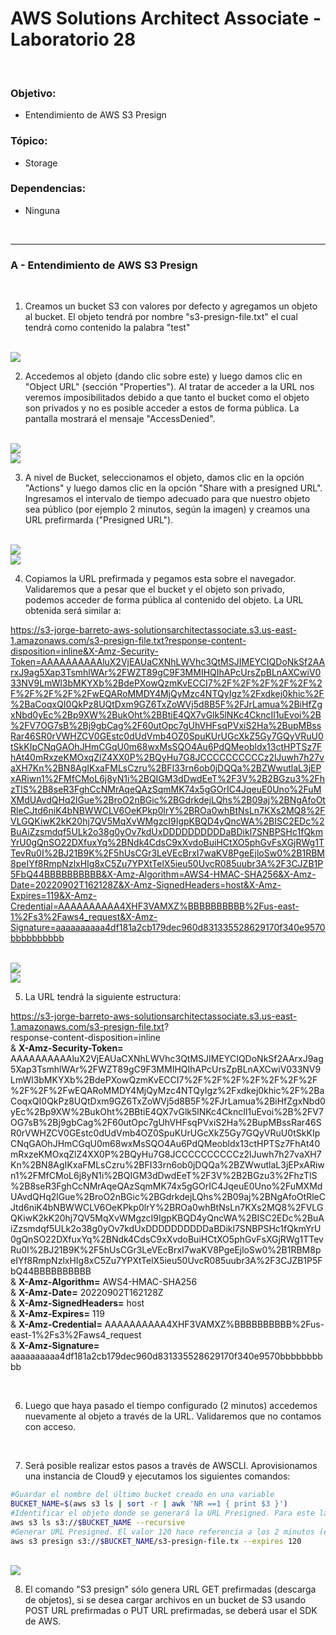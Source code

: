 # AWS Solutions Architect Associate - Laboratorio 28

<br>

### Objetivo: 
* Entendimiento de AWS S3 Presign

### Tópico:
* Storage

### Dependencias:
* Ninguna

<br>


---

### A - Entendimiento de AWS S3 Presign

<br>

1. Creamos un bucket S3 con valores por defecto y agregamos un objeto al bucket. El objeto tendrá por nombre "s3-presign-file.txt" el cual tendrá como contenido la palabra "test"

<br>

<img src="images/lab28_01.jpg">

<br>

2. Accedemos al objeto (dando clic sobre este) y luego damos clic en "Object URL" (sección "Properties"). Al tratar de acceder a la URL nos veremos imposibilitados debido a que tanto el bucket como el objeto son privados y no es posible acceder a estos de forma pública. La pantalla mostrará el mensaje "AccessDenied".

<br>

<img src="images/lab28_02.jpg">

<br>

<img src="images/lab28_03.jpg">

<br>

3. A nivel de Bucket, seleccionamos el objeto, damos clic en la opción "Actions" y luego damos clic en la opción "Share with a presigned URL". Ingresamos el intervalo de tiempo adecuado para que nuestro objeto sea público (por ejemplo 2 minutos, según la imagen) y creamos una URL prefirmarda ("Presigned URL"). 

<br>

<img src="images/lab28_04.jpg">

<br>

<img src="images/lab28_05.jpg">

<br>

4. Copiamos la URL prefirmada y pegamos esta sobre el navegador. Validaremos que a pesar que el bucket y el objeto son privado, podemos acceder de forma pública al contenido del objeto. La URL obtenida será similar a:


https://s3-jorge-barreto-aws-solutionsarchitectassociate.s3.us-east-1.amazonaws.com/s3-presign-file.txt?response-content-disposition=inline&X-Amz-Security-Token=AAAAAAAAAAluX2VjEAUaCXNhLWVhc3QtMSJIMEYCIQDoNkSf2AArxJ9ag5Xap3TsmhlWAr%2FWZT89gC9F3MMIHQIhAPcUrsZpBLnAXCwiV033NV9LmWl3bMKYXb%2BdePXowQzmKvECCI7%2F%2F%2F%2F%2F%2F%2F%2F%2F%2FwEQARoMMDY4MjQyMzc4NTQyIgz%2Fxdkej0khic%2F%2BaCoqxQI0QkPz8UQtDxm9GZ6TxZoWVj5d8B5F%2FJrLamua%2BiHfZgxNbd0yEc%2Bp9XW%2BukOht%2BBtiE4QX7vGlk5lNKc4CkncIl1uEvoi%2B%2FV7OG7sB%2Bj9gbCag%2F60utOpc7gUhVHFsqPVxiS2Ha%2BupMBssRar46SR0rVWHZCV0GEstc0dUdVmb4OZ0SpuKUrUGcXkZ5Gy7GQyVRuU0tSkKIpCNqGAOhJHmCGqU0m68wxMsSQO4Au6PdQMeobldx13ctHPTSz7FhAt40mRxzeKMOxqZlZ4XX0P%2BQyHu7G8JCCCCCCCCCCz2lJuwh7h27vaXH7Kn%2BN8AgIKxaFMLsCzru%2BFI33rn6ob0jDQQa%2BZWwutlaL3jEPxARiwn1%2FMfCMoL6j8yN1i%2BQIGM3dDwdEeT%2F3V%2B2BGzu3%2FhzTlS%2B8seR3FghCcNMrAqeQAzSqmMK74x5gGOrIC4JqeuE0Uno%2FuMXMdUAvdQHq2lGue%2BroO2nBGic%2BGdrkdejLQhs%2B09aj%2BNgAfoOtRleCJtd6niK4bNBWWCLV6OeKPkp0lrY%2BROa0whBtNsLn7KXs2MQ8%2FVLGQKiwK2kK20hj7QV5MqXvWMgzcI9IgpKBQD4yQncWA%2BISC2EDc%2BuAiZzsmdqf5ULk2o38g0yOv7kdUxDDDDDDDDDDaBDikl7SNBPSHc1fQkmYrU0gQnSO22DXfuxYq%2BNdk4CdsC9xXvdoBuiHCtXO5phGvFsXGjRWg1TTevRu0I%2BJ21B9K%2F5hUsCGr3LeVEcBrxI7waKV8PgeEjloSw0%2B1RBM8peIYf8RmpNzlxHIg8xC5Zu7YPXtTelX5ieu50UvcR085uubr3A%2F3CJZB1P5FbQ44BBBBBBBBBB&X-Amz-Algorithm=AWS4-HMAC-SHA256&X-Amz-Date=20220902T162128Z&X-Amz-SignedHeaders=host&X-Amz-Expires=119&X-Amz-Credential=AAAAAAAAAA4XHF3VAMXZ%BBBBBBBBBB%2Fus-east-1%2Fs3%2Faws4_request&X-Amz-Signature=aaaaaaaaaa4df181a2cb179dec960d831335528629170f340e9570bbbbbbbbbb


<br>

<img src="images/lab28_06.jpg">

<br>

<img src="images/lab28_07.jpg">

<br>

5. La URL tendrá la siguiente estructura:

https://s3-jorge-barreto-aws-solutionsarchitectassociate.s3.us-east-1.amazonaws.com/s3-presign-file.txt?
<br>
response-content-disposition=inline
<br>& **X-Amz-Security-Token=** AAAAAAAAAAluX2VjEAUaCXNhLWVhc3QtMSJIMEYCIQDoNkSf2AArxJ9ag5Xap3TsmhlWAr%2FWZT89gC9F3MMIHQIhAPcUrsZpBLnAXCwiV033NV9LmWl3bMKYXb%2BdePXowQzmKvECCI7%2F%2F%2F%2F%2F%2F%2F%2F%2F%2FwEQARoMMDY4MjQyMzc4NTQyIgz%2Fxdkej0khic%2F%2BaCoqxQI0QkPz8UQtDxm9GZ6TxZoWVj5d8B5F%2FJrLamua%2BiHfZgxNbd0yEc%2Bp9XW%2BukOht%2BBtiE4QX7vGlk5lNKc4CkncIl1uEvoi%2B%2FV7OG7sB%2Bj9gbCag%2F60utOpc7gUhVHFsqPVxiS2Ha%2BupMBssRar46SR0rVWHZCV0GEstc0dUdVmb4OZ0SpuKUrUGcXkZ5Gy7GQyVRuU0tSkKIpCNqGAOhJHmCGqU0m68wxMsSQO4Au6PdQMeobldx13ctHPTSz7FhAt40mRxzeKMOxqZlZ4XX0P%2BQyHu7G8JCCCCCCCCCCz2lJuwh7h27vaXH7Kn%2BN8AgIKxaFMLsCzru%2BFI33rn6ob0jDQQa%2BZWwutlaL3jEPxARiwn1%2FMfCMoL6j8yN1i%2BQIGM3dDwdEeT%2F3V%2B2BGzu3%2FhzTlS%2B8seR3FghCcNMrAqeQAzSqmMK74x5gGOrIC4JqeuE0Uno%2FuMXMdUAvdQHq2lGue%2BroO2nBGic%2BGdrkdejLQhs%2B09aj%2BNgAfoOtRleCJtd6niK4bNBWWCLV6OeKPkp0lrY%2BROa0whBtNsLn7KXs2MQ8%2FVLGQKiwK2kK20hj7QV5MqXvWMgzcI9IgpKBQD4yQncWA%2BISC2EDc%2BuAiZzsmdqf5ULk2o38g0yOv7kdUxDDDDDDDDDDaBDikl7SNBPSHc1fQkmYrU0gQnSO22DXfuxYq%2BNdk4CdsC9xXvdoBuiHCtXO5phGvFsXGjRWg1TTevRu0I%2BJ21B9K%2F5hUsCGr3LeVEcBrxI7waKV8PgeEjloSw0%2B1RBM8peIYf8RmpNzlxHIg8xC5Zu7YPXtTelX5ieu50UvcR085uubr3A%2F3CJZB1P5FbQ44BBBBBBBBBB
<br> & **X-Amz-Algorithm=**
AWS4-HMAC-SHA256
<br> & **X-Amz-Date=**
20220902T162128Z
<br> & **X-Amz-SignedHeaders=**
host
<br> & **X-Amz-Expires=**
119
<br> &  **X-Amz-Credential=** 
AAAAAAAAAA4XHF3VAMXZ%BBBBBBBBBB%2Fus-east-1%2Fs3%2Faws4_request
<br> & **X-Amz-Signature=**
aaaaaaaaaa4df181a2cb179dec960d831335528629170f340e9570bbbbbbbbbb

<br>

6. Luego que haya pasado el tiempo configurado (2 minutos) accedemos nuevamente al objeto a través de la URL. Validaremos que no contamos con acceso.

<br>

7. Será posible realizar estos pasos a través de AWSCLI. Aprovisionamos una instancia de Cloud9 y ejecutamos los siguientes comandos:

```bash
#Guardar el nombre del último bucket creado en una variable
BUCKET_NAME=$(aws s3 ls | sort -r | awk 'NR ==1 { print $3 }')
#Identificar el objeto donde se generará la URL Presigned. Para este laboratorio el objeto será "s3-presign-file.txt"
aws s3 ls s3://$BUCKET_NAME --recursive
#Generar URL Presigned. El valor 120 hace referencia a los 2 minutos (en segundos)
aws s3 presign s3://$BUCKET_NAME/s3-presign-file.tx --expires 120
```

<br>

<img src="images/lab28_08.jpg">

<br>

8. El comando "S3 presign" sólo genera URL GET prefirmadas (descarga de objetos), si se desea cargar archivos en un bucket de S3 usando POST URL prefirmadas o PUT URL prefirmadas, se deberá usar el SDK de AWS.

